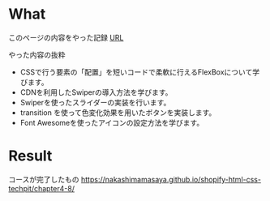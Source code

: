 # What
このページの内容をやった記録
[URL](techpit.jp/courses/40/curriculums/43/sections/344/parts/1101)

やった内容の抜粋
* CSSで行う要素の「配置」を短いコードで柔軟に行えるFlexBoxについて学びます。
* CDNを利用したSwiperの導入方法を学びます。
* Swiperを使ったスライダーの実装を行います。
* transition を使って色変化効果を用いたボタンを実装します。
* Font Awesomeを使ったアイコンの設定方法を学びます。

# Result
コースが完了したもの
https://nakashimamasaya.github.io/shopify-html-css-techpit/chapter4-8/
